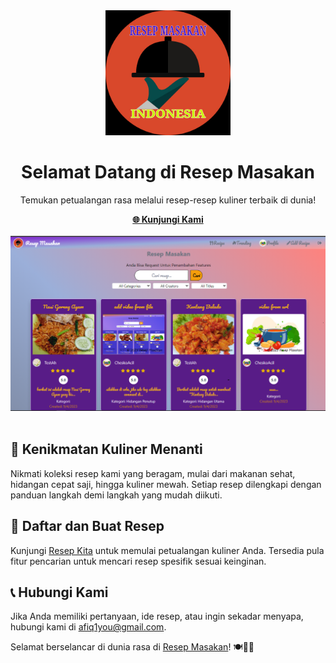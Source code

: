 <div align="center">
    <img src="src/assets/logo512.png" alt="Logo Resep Kita" width="200">
    <h1>Selamat Datang di Resep Masakan</h1>
    <p>Temukan petualangan rasa melalui resep-resep kuliner terbaik di dunia!</p>
    <a href="https://resep-bunda.vercel.app/"><strong>🌐 Kunjungi Kami</strong></a>
    <br>
    <br>
    <a href="https://resep-bunda.vercel.app/">
        <img src="src/assets/resep1.png" alt="Tampilan Resep Masakan" width="800">
    </a>
    <br>
    <br>
</div>

## 🍔 Kenikmatan Kuliner Menanti

Nikmati koleksi resep kami yang beragam, mulai dari makanan sehat, hidangan cepat saji, hingga kuliner mewah. Setiap resep dilengkapi dengan panduan langkah demi langkah yang mudah diikuti.

## 🍴 Daftar dan Buat Resep 

Kunjungi [Resep Kita](https://resep-bunda.vercel.app/) untuk memulai petualangan kuliner Anda. Tersedia pula fitur pencarian untuk mencari resep spesifik sesuai keinginan.
## 📞 Hubungi Kami

Jika Anda memiliki pertanyaan, ide resep, atau ingin sekadar menyapa, hubungi kami di [afiq1you@gmail.com](mailto:afiq1you@gmail.com).

Selamat berselancar di dunia rasa di [Resep Masakan](https://resep-bunda.vercel.app/)! 🍽️👨‍🍳
